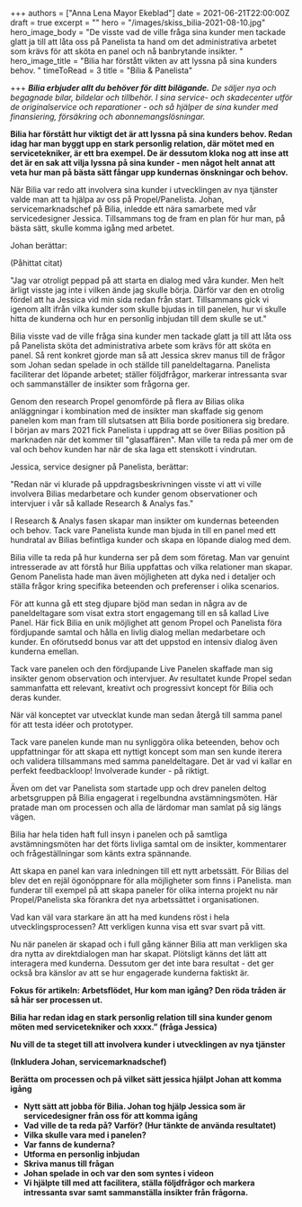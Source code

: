 +++
authors = ["Anna Lena Mayor Ekeblad"]
date = 2021-06-21T22:00:00Z
draft = true
excerpt = ""
hero = "/images/skiss_bilia-2021-08-10.jpg"
hero_image_body = "De visste vad de ville fråga sina kunder men tackade glatt ja till att låta oss på Panelista ta hand om det administrativa arbetet som krävs för att  sköta en panel och nå banbrytande insikter. "
hero_image_title = "Bilia har förstått vikten av att lyssna på sina kunders behov. "
timeToRead = 3
title = "Bilia & Panelista"

+++
**_Bilia erbjuder allt du behöver för ditt bilägande._** _De säljer nya och begagnade bilar, bildelar och tillbehör. I sina service- och skadecenter utför de originalservice och reparationer - och så hjälper de sina kunder med finansiering, försäkring och abonnemangslösningar._

**Bilia har förstått hur viktigt det är att lyssna på sina kunders behov. Redan idag har man byggt upp en stark personlig relation, där mötet med en servicetekniker, är ett bra exempel. De är dessutom kloka nog att inse att det är en sak att vilja lyssna på sina kunder - men något helt annat att veta hur man på bästa sätt fångar upp kundernas önskningar och behov.**

När Bilia var redo att involvera sina kunder i utvecklingen av nya tjänster valde man att ta hjälpa av oss på Propel/Panelista. Johan, servicemarknadschef på Bilia, inledde ett nära samarbete med vår servicedesigner Jessica. Tillsammans tog de fram en plan för hur man, på bästa sätt, skulle komma igång med arbetet. 

Johan berättar: 

(Påhittat citat) 

"Jag var otroligt peppad på att starta en dialog med våra kunder. Men helt ärligt visste jag inte i vilken ände jag skulle börja. Därför var den en otrolig fördel att ha Jessica vid min sida redan från start. Tillsammans gick vi igenom allt ifrån vilka kunder som skulle bjudas in till panelen, hur vi skulle hitta de kunderna och hur en personlig inbjudan till dem skulle se ut."

Bilia visste vad de ville fråga sina kunder men tackade glatt ja till att låta oss på Panelista sköta det administrativa arbete som krävs för att sköta en panel. Så rent konkret gjorde man så att Jessica skrev manus till de frågor som Johan sedan spelade in och ställde till paneldeltagarna. Panelista faciliterar det löpande arbetet; ställer följdfrågor, markerar intressanta svar och sammanställer de insikter som frågorna ger. 

Genom den research Propel genomförde på flera av Bilias olika anläggningar i kombination med de insikter man skaffade sig genom panelen kom man fram till slutsatsen att Bilia borde positionera sig bredare. I början av mars 2021 fick Panelista i uppdrag att se över Bilias position på marknaden när det kommer till "glasaffären". Man ville ta reda på mer om de val och behov kunden har när de ska laga ett stenskott i vindrutan.

Jessica, service designer på Panelista, berättar: 

"Redan när vi klurade på uppdragsbeskrivningen visste vi att vi ville involvera Bilias medarbetare och kunder genom observationer och intervjuer i vår så kallade Research & Analys fas."

I Research & Analys fasen skapar man insikter om kundernas beteenden och behov. Tack vare Panelista kunde man bjuda in till en panel med ett hundratal av Bilias befintliga kunder och skapa en löpande dialog med dem.

Bilia ville ta reda på hur kunderna ser på dem som företag. Man var genuint intresserade av att förstå hur Bilia uppfattas och vilka relationer man skapar. Genom Panelista hade man även möjligheten att dyka ned i detaljer och ställa frågor kring specifika beteenden och preferenser i olika scenarios.

För att kunna gå ett steg djupare bjöd man sedan in några av de paneldeltagare som visat extra stort engagemang till en så kallad Live Panel. Här fick Bilia en unik möjlighet att genom Propel och Panelista föra fördjupande samtal och hålla en livlig dialog mellan medarbetare och kunder. En oförutsedd bonus var att det uppstod en intensiv dialog även kunderna emellan.

Tack vare panelen och den fördjupande Live Panelen skaffade man sig insikter genom observation och intervjuer. Av resultatet kunde Propel sedan sammanfatta ett relevant, kreativt och progressivt koncept för Bilia och deras kunder.

När väl konceptet var utvecklat kunde man sedan återgå till samma panel för att testa idéer och prototyper.

Tack vare panelen kunde man nu synliggöra olika beteenden, behov och uppfattningar för att skapa ett nyttigt koncept som man sen kunde iterera och validera tillsammans med samma paneldeltagare. Det är vad vi kallar en perfekt feedbackloop! Involverade kunder - på riktigt.

Även om det var Panelista som startade upp och drev panelen deltog arbetsgruppen på Bilia engagerat i regelbundna avstämningsmöten. Här pratade man om processen och alla de lärdomar man samlat på sig längs vägen.

Bilia har hela tiden haft full insyn i panelen och på samtliga avstämningsmöten har det förts livliga samtal om de insikter, kommentarer och frågeställningar som känts extra spännande.

Att skapa en panel kan vara inledningen till ett nytt arbetssätt. För Bilias del blev det en rejäl ögonöppnare för alla möjligheter som finns i Panelista. man funderar till exempel på att skapa paneler för olika interna projekt nu när Propel/Panelista ska förankra det nya arbetssättet i organisationen.

Vad kan väl vara starkare än att ha med kundens röst i hela utvecklingsprocessen? Att verkligen kunna visa ett svar svart på vitt.

Nu när panelen är skapad och i full gång känner Bilia att man verkligen ska dra nytta av direktdialogen man har skapat. Plötsligt känns det lätt att interagera med kunderna. Dessutom ger det inte bara resultat - det ger också bra känslor av att se hur engagerade kunderna faktiskt är.

**Fokus för artikeln: Arbetsflödet, Hur kom man igång? Den röda tråden är så här ser processen ut.**

**Bilia har redan idag en stark personlig relation till sina kunder genom möten med servicetekniker och xxxx.” (fråga Jessica)**

**Nu vill de ta steget till att involvera kunder i utvecklingen av nya tjänster**

**(Inkludera Johan, servicemarknadschef)**

**Berätta om processen och på vilket sätt jessica hjälpt Johan att komma igång**

* **Nytt sätt att jobba för Bilia. Johan tog hjälp Jessica som är servicedesigner från oss för att komma igång**
* **Vad ville de ta reda på? Varför? (Hur tänkte de använda resultatet)**
* **Vilka skulle vara med i panelen?**
* **Var fanns de kunderna?**
* **Utforma en personlig inbjudan**
* **Skriva manus till frågan**
* **Johan spelade in och var den som syntes i videon**
* **Vi hjälpte till med att facilitera, ställa följdfrågor och markera intressanta svar samt sammanställa insikter från frågorna.**